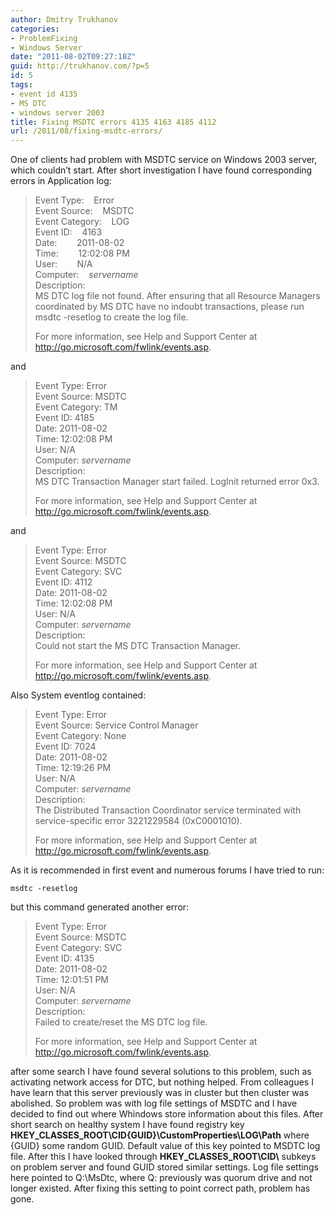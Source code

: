 ```yaml
---
author: Dmitry Trukhanov
categories:
- ProblemFixing
- Windows Server
date: "2011-08-02T09:27:18Z"
guid: http://trukhanov.com/?p=5
id: 5
tags:
- event id 4135
- MS DTC
- windows server 2003
title: Fixing MSDTC errors 4135 4163 4185 4112
url: /2011/08/fixing-msdtc-errors/
---
```

One of clients had problem with MSDTC service on Windows 2003 server, which couldn&#8217;t start. After short investigation I have found corresponding errors in Application log:

> Event Type:    Error  
> Event Source:    MSDTC  
> Event Category:    LOG  
> Event ID:    4163  
> Date:        2011-08-02  
> Time:        12:02:08 PM  
> User:        N/A  
> Computer:    _servername_  
> Description:  
> MS DTC log file not found. After ensuring that all Resource Managers coordinated by MS DTC have no indoubt transactions, please run msdtc -resetlog to create the log file.
> 
> For more information, see Help and Support Center at http://go.microsoft.com/fwlink/events.asp.
<!--more-->
and

> Event Type: Error  
> Event Source: MSDTC  
> Event Category: TM  
> Event ID: 4185  
> Date: 2011-08-02  
> Time: 12:02:08 PM  
> User: N/A  
> Computer: _servername_  
> Description:  
> MS DTC Transaction Manager start failed. LogInit returned error 0x3.
> 
> For more information, see Help and Support Center at http://go.microsoft.com/fwlink/events.asp. 

and

> Event Type: Error  
> Event Source: MSDTC  
> Event Category: SVC  
> Event ID: 4112  
> Date: 2011-08-02  
> Time: 12:02:08 PM  
> User: N/A  
> Computer: _servername_  
> Description:  
> Could not start the MS DTC Transaction Manager.
> 
> For more information, see Help and Support Center at http://go.microsoft.com/fwlink/events.asp. 

Also System eventlog contained:

> Event Type: Error  
> Event Source: Service Control Manager  
> Event Category: None  
> Event ID: 7024  
> Date: 2011-08-02  
> Time: 12:19:26 PM  
> User: N/A  
> Computer: _servername_  
> Description:  
> The Distributed Transaction Coordinator service terminated with service-specific error 3221229584 (0xC0001010).
> 
> For more information, see Help and Support Center at http://go.microsoft.com/fwlink/events.asp. 

As it is recommended in first event and numerous forums I have tried to run:

`msdtc -resetlog`

but this command generated another error:

> Event Type: Error  
> Event Source: MSDTC  
> Event Category: SVC  
> Event ID: 4135  
> Date: 2011-08-02  
> Time: 12:01:51 PM  
> User: N/A  
> Computer: _servername_  
> Description:  
> Failed to create/reset the MS DTC log file.
> 
> For more information, see Help and Support Center at http://go.microsoft.com/fwlink/events.asp. 

after some search I have found several solutions to this problem, such as activating network access for DTC, but nothing helped. From colleagues I have learn that this server previously was in cluster but then cluster was abolished. So problem was with log file settings of MSDTC and I have decided to find out where Whindows store information about this files. After short search on healthy system I have found registry key **HKEY\_CLASSES\_ROOT\CID\{GUID}\CustomProperties\LOG\Path** where {GUID} some random GUID. Default value of this key pointed to MSDTC log file. After this I have looked through **HKEY\_CLASSES\_ROOT\CID\\** subkeys on problem server and found GUID stored similar settings. Log file settings here pointed to Q:\MsDtc, where Q: previously was quorum drive and not longer existed. After fixing this setting to point correct path, problem has gone.